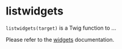 # listwidgets

`listwidgets(target)` is a Twig function to ...

Please refer to the [widgets](https://docs.bolt.cm/4.0/templating/widgets) documentation.
